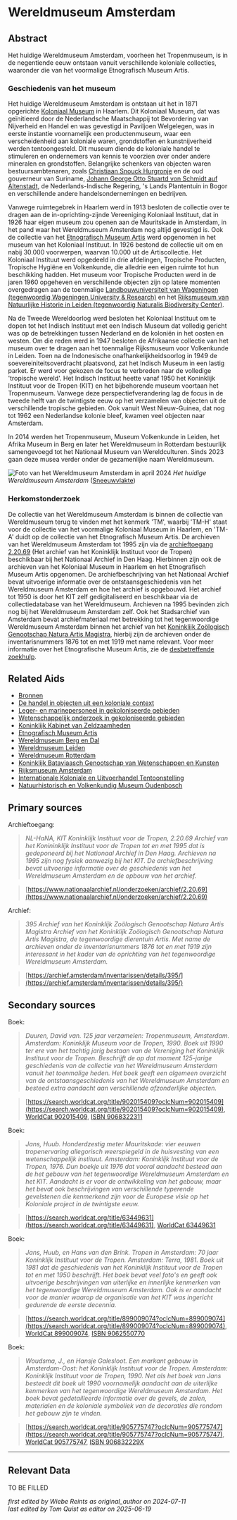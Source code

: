 
# Wereldmuseum Amsterdam


## Abstract

Het huidige Wereldmuseum Amsterdam, voorheen het Tropenmuseum, is in de negentiende eeuw ontstaan vanuit verschillende koloniale collecties, waaronder die van het voormalige Etnografisch Museum Artis.

### Geschiedenis van het museum

Het huidige Wereldmuseum Amsterdam is ontstaan uit het in 1871 opgerichte [Koloniaal Museum](http://www.wikidata.org/entity/Q51871893) in Haarlem. Dit Koloniaal Museum, dat was geïnitieerd door de Nederlandsche Maatschappij tot Bevordering van Nijverheid en Handel en was gevestigd in Paviljoen Welgelegen, was in eerste instantie voornamelijk een productenmuseum, waar een verscheidenheid aan koloniale waren, grondstoffen en kunstnijverheid werden tentoongesteld. Dit museum diende de koloniale handel te stimuleren en ondernemers van kennis te voorzien over onder andere mineralen en grondstoffen. Belangrijke schenkers van objecten waren bestuursambtenaren, zoals [Christiaan Snouck Hurgronje](http://www.wikidata.org/entity/Q731829) en de oud gouverneur van Suriname, [Johann  George Otto Stuartd von Schmidt auf Altenstadt](http://www.wikidata.org/entity/Q1694028), de Nederlands-Indische Regering, 's Lands Plantentuin in Bogor en verschillende andere handelsondernemingen en bedrijven.

Vanwege ruimtegebrek in Haarlem werd in 1913 besloten de collectie over te dragen aan de in-oprichting-zijnde Vereeniging Koloniaal Instituut, dat in 1926 haar eigen museum zou openen aan de Mauritskade in Amsterdam, in het pand waar het Wereldmuseum Amsterdam nog altijd gevestigd is. Ook de collectie van het [Etnografisch Museum Artis](https://app.colonialcollections.nl/nl/research-aids/https%3A%2F%2Fn2t%252Enet%2Fark%3A%2F27023%2F44a7a61d62ca8589d6a93e6fde593593) werd opgenomen in het museum van het Koloniaal Instituut. In 1926 bestond de collectie uit om en nabij 30.000 voorwerpen, waarvan 10.000 uit de Artiscollectie. Het Koloniaal Instituut werd opgedeeld in drie afdelingen, Tropische Producten, Tropische Hygiëne en Volkenkunde, die alledrie een eigen ruimte tot hun beschikking hadden. Het museum voor Tropische Producten werd in de jaren 1960 opgeheven en verschillende objecten zijn op latere momenten overgedragen aan de toenmalige [Landbouwuniversiteit van Wageningen (tegenwoordig Wageningen University & Research)](https://app.colonialcollections.nl/nl/research-aids/https%3A%2F%2Fn2t%252Enet%2Fark%3A%2F27023%2F2c7a29ba107a49a29f1251631db1cf11) en het [Rijksmuseum van Natuurlijke Historie in Leiden (tegenwoordig Naturalis Biodiversity Center)](https://app.colonialcollections.nl/nl/research-aids/https%3A%2F%2Fn2t%252Enet%2Fark%3A%2F27023%2Fb897e22a1eae224b0ca13b5ec14d51cb).

Na de Tweede Wereldoorlog werd besloten het Koloniaal Instituut om te dopen tot het Indisch Instituut met een Indisch Museum dat volledig gericht was op de betrekkingen tussen Nederland en de koloniën in het oosten en westen. Om die reden werd in 1947 besloten de Afrikaanse collectie van het museum over te dragen aan het toenmalige Rijksmuseum voor Volkenkunde in Leiden. Toen na de Indonesische onafhankelijkheidsoorlog in 1949 de soevereiniteitsoverdracht plaatsvond, zat het Indisch Museum in een lastig parket. Er werd voor gekozen de focus te verbreden naar de volledige 'tropische wereld'. Het Indisch Instituut heette vanaf 1950 het Koninklijk Instituut voor de Tropen (KIT) en het bijbehorende museum voortaan het Tropenmuseum. Vanwege deze perspectiefverandering lag de focus in de tweede helft van de twintigste eeuw op het verzamelen van objecten uit de verschillende tropische gebieden. Ook vanuit West Nieuw-Guinea, dat nog tot 1962 een Nederlandse kolonie bleef, kwamen veel objecten naar Amsterdam.

In 2014 werden het Tropenmuseum, Museum Volkenkunde in Leiden, het Afrika Museum in Berg en later het Wereldmuseum in Rotterdam bestuurlijk samengevoegd tot het Nationaal Museum van Wereldculturen. Sinds 2023 gaan deze musea verder onder de gezamenlijke naam Wereldmuseum.

![Foto van het Wereldmuseum Amsterdam in april 2024](https://upload.wikimedia.org/wikipedia/commons/8/86/Wereldmuseum_Amsterdam_%282024%29.jpg)
_Het huidige Wereldmuseum Amsterdam_ ([Sneeuwvlakte](https://commons.wikimedia.org/wiki/File:Wereldmuseum_Amsterdam_(2024).jpg))

### Herkomstonderzoek

De collectie van het Wereldmuseum Amsterdam is binnen de collectie van Wereldmuseum terug te vinden met het kenmerk 'TM', waarbij 'TM-H' staat voor de collectie van het voormalige Koloniaal Museum in Haarlem, en 'TM-A' duidt op de collectie van het Etnografisch Museum Artis. De archieven van het Wereldmuseum Amsterdam tot 1995 zijn via de [archieftoegang 2.20.69](https://www.nationaalarchief.nl/onderzoeken/archief/2.20.69) (Het archief van het Koninklijk Instituut voor de Tropen) beschikbaar bij het Nationaal Archief in Den Haag. Hierbinnen zijn ook de archieven van het Koloniaal Museum in Haarlem en het Etnografisch Museum Artis opgenomen. De archiefbeschrijving van het Nationaal Archief bevat uitvoerige informatie over de ontstaansgeschiedenis van het Wereldmuseum Amsterdam en hoe het archief is opgebouwd. Het archief tot 1950 is door het KIT zelf gedigitaliseerd en beschikbaar via de collectiedatabase van het Wereldmuseum. Archieven na 1995 bevinden zich nog bij het Wereldmuseum Amsterdam zelf. Ook het Stadsarchief van Amsterdam bevat archiefmateriaal met betrekking tot het tegenwoordige Wereldmuseum Amsterdam binnen het archief van het [Koninklijk Zoölogisch Genootschap Natura Artis Magistra](https://archief.amsterdam/inventarissen/details/395/), hierbij zijn de archieven onder de inventarisnummers 1876 tot en met 1919 met name relevant. Voor meer informatie over het Etnografische Museum Artis, zie de [desbetreffende zoekhulp](https://app.colonialcollections.nl/nl/research-aids/https%3A%2F%2Fn2t%252Enet%2Fark%3A%2F27023%2F44a7a61d62ca8589d6a93e6fde593593).


## Related Aids

 - [Bronnen](niveau1/Dutch/Bronnen_20240425.yml)  
 - [De handel in objecten uit een koloniale context](niveau2/Dutch/Handel_20240326.yml)  
 - [Leger- en marinepersoneel in gekoloniseerde gebieden](niveau2/Dutch/LegerEnMarine_20240326.yml)  
 - [Wetenschappelijk onderzoek in gekoloniseerde gebieden](niveau2/Dutch/Science_20240814.yml)  
 - [Koninklijk Kabinet van Zeldzaamheden](niveau3/Dutch/KKZ_20240313.yml)  
 - [Etnografisch Museum Artis](niveau3/Dutch/EMArtis_20240711.yml)  
 - [Wereldmuseum Berg en Dal](niveau3/Dutch/WMBergEnDal_20241001.yml)  
 - [Wereldmuseum Leiden](niveau3/Dutch/WMLeiden_20240327.yml)  
 - [Wereldmuseum Rotterdam](niveau3/Dutch/WMRotterdam_20240822.yml)  
 - [Koninklijk Bataviaasch Genootschap van Wetenschappen en Kunsten](niveau3/Dutch/BGKW_20240827.yml)  
 - [Rijksmuseum Amsterdam](niveau3/Dutch/RijksmuseumAmsterdam_20241006.yml)  
 - [Internationale Koloniale en Uitvoerhandel Tentoonstelling](niveau3/Dutch/Wereldtentoonstelling1883_202550304.yml)  
 - [Natuurhistorisch en Volkenkundig Museum Oudenbosch](niveau3/Dutch/MOudenbosch_20250603.yml)  

## Primary sources

Archieftoegang:
  > *NL-HaNA, KIT Koninklijk Instituut voor de Tropen, 2.20.69*
  > _Archief van het Konininklijk Instituut voor de Tropen tot en met 1995 dat is gedeponeerd bij het Nationaal Archief in Den Haag. Archieven na 1995 zijn nog fysiek aanwezig bij het KIT. De archiefbeschrijving bevat uitvoerige informatie over de geschiedenis van het Wereldmuseum Amsterdam en de opbouw van het archief._  

  > [https://www.nationaalarchief.nl/onderzoeken/archief/2.20.69](https://www.nationaalarchief.nl/onderzoeken/archief/2.20.69)

Archief:
  > *395 Archief van het Koninklijk Zoölogisch Genootschap Natura Artis Magistra*
  > _Archief van het Koninklijk Zoölogisch Genootschap Natura Artis Magistra, de tegenwoordige dierentuin Artis. Met name de archieven onder de inventarisnummers 1876 tot en met 1919 zijn interessant in het kader van de oprichting van het tegenwoordige Wereldmuseum Amsterdam._  

  > [https://archief.amsterdam/inventarissen/details/395/](https://archief.amsterdam/inventarissen/details/395/)

## Secondary sources

Boek:
  > *Duuren, David van. 125 jaar verzamelen: Tropenmuseum, Amsterdam. Amsterdam: Koninklijk Museum voor de Tropen, 1990.*
  > _Boek uit 1990 ter ere van het tachtig jarig bestaan van de Vereniging het Koninklijk Instituut voor de Tropen. Beschrijft de op dat moment 125-jarige geschiedenis van de collectie van het Wereldmuseum Amsterdam vanuit het toenmalige heden. Het boek geeft een algemeen overzicht van de ontstaansgeschiedenis van het Wereldmuseum Amsterdam en besteed extra aandacht aan verschillende afzonderlijke objecten._  

  > [https://search.worldcat.org/title/902015409?oclcNum=902015409](https://search.worldcat.org/title/902015409?oclcNum=902015409), [WorldCat 902015409](https://search.worldcat.org/title/902015409), [ISBN 9068322311](https://isbnsearch.org/isbn/9068322311)

Boek:
  > *Jans, Huub. Honderdzestig meter Mauritskade: vier eeuwen tropenervaring allegorisch weerspiegeld in de huisvesting van een wetenschappelijk instituut. Amsterdam: Koninklijk Instituut voor de Tropen, 1976.*
  > _Dun boekje uit 1976 dat vooral aandacht besteed aan de het gebouw van het tegenwoordige Wereldmuseum Amsterdam en het KIT. Aandacht is er voor de ontwikkeling van het gebouw, maar het bevat ook beschrijvingen van verschillende typerende gevelstenen die kenmerkend zijn voor de Europese visie op het Koloniale project in de twintigste eeuw._  

  > [https://search.worldcat.org/title/63449631](https://search.worldcat.org/title/63449631), [WorldCat 63449631](https://search.worldcat.org/title/63449631)

Boek:
  > *Jans, Huub, en Hans van den Brink. Tropen in Amsterdam: 70 jaar Koninklijk Instituut voor de Tropen. Amsterdam: Terra, 1981.*
  > _Boek uit 1981 dat de geschiedenis van het Koninklijk Instituut voor de Tropen tot en met 1950 beschrijft. Het boek bevat veel foto's en geeft ook uitvoerige beschrijvingen van uiterlijke en innerlijke kenmerken van het tegenwoordige Wereldmuseum Amsterdam. Ook is er aandacht voor de manier waarop de organisatie van het KIT was ingericht gedurende de eerste decennia._  

  > [https://search.worldcat.org/title/899009074?oclcNum=899009074](https://search.worldcat.org/title/899009074?oclcNum=899009074), [WorldCat 899009074](https://search.worldcat.org/title/899009074), [ISBN 9062550770](https://isbnsearch.org/isbn/9062550770)

Boek:
  > *Woudsma, J., en Hansje Galesloot. Een markant gebouw in Amsterdam-Oost: het Koninklijk Instituut voor de Tropen. Amsterdam: Koninklijk Instituut voor de Tropen, 1990.*
  > _Net als het boek van Jans besteedt dit boek uit 1990 voornamelijk aandacht aan de uiterlijke kenmerken van het tegenwoordige Wereldmuseum Amsterdam. Het boek bevat gedetailleerde informatie over de gevels, de zalen, materialen en de koloniale symboliek van de decoraties die rondom het gebouw zijn te vinden._  

  > [https://search.worldcat.org/title/905775747?oclcNum=905775747](https://search.worldcat.org/title/905775747?oclcNum=905775747), [WorldCat 905775747](https://search.worldcat.org/title/905775747), [ISBN 906832229X](https://isbnsearch.org/isbn/906832229X)



---
## Relevant Data 
TO BE FILLED

_first edited by Wiebe Reints as original_author on 2024-07-11_  
_last edited by Tom Quist as editor on 2025-06-19_
        
